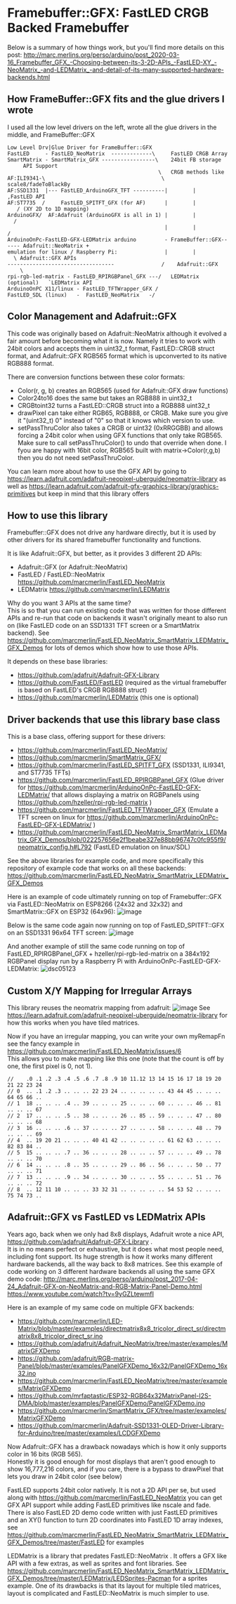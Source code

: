 Framebuffer::GFX: FastLED CRGB Backed Framebuffer
=================================================
Below is a summary of how things work, but you'll find more details on this post: http://marc.merlins.org/perso/arduino/post_2020-03-16_Framebuffer_GFX_-Choosing-between-its-3-2D-APIs_-FastLED-XY_-NeoMatrix_-and-LEDMatrix_-and-detail-of-its-many-supported-hardware-backends.html


How FrameBuffer::GFX fits and the glue drivers I wrote
------------------------------------------------------
I used all the low level drivers on the left, wrote all the glue drivers in the middle, and FrameBuffer::GFX
```
Low Level Drv|Glue Driver for FrameBuffer::GFX
FastLED     - FastLED_NeoMatrix  -------------\     FastLED CRGB Array 
SmartMatrix - SmartMatrix_GFX -----------------\    24bit FB storage        API Support
                                                \   CRGB methods like
AF:ILI9341-\                                     \  scale8/fadeToBlackBy
AF:SSD1331  |--- FastLED_ArduinoGFX_TFT ----------|        |               ,FastLED API
AF:ST7735  /     FastLED_SPITFT_GFX (for AF)      |        |              / (XY 2D to 1D mapping)
ArduinoGFX/  AF:Adafruit (ArduinoGFX is all in 1) |        |             /
                                                  |        |            /
ArduinoOnPc-FastLED-GFX-LEDMatrix arduino         - FrameBuffer::GFX------ Adafruit::NeoMatrix +
emulation for linux / Raspberry Pi:               |        |             \ Adafruit::GFX APIs
----------------------------------               /    Adafruit::GFX       \ 
rpi-rgb-led-matrix - FastLED_RPIRGBPanel_GFX ---/   LEDMatrix (optional)   `LEDMatrix API
ArduinoOnPC X11/linux - FastLED_TFTWrapper_GFX /
FastLED_SDL (linux)   -  FastLED_NeoMatrix   -/                    
```

Color Management and Adafruit::GFX
----------------------------------
This code was originally based on Adafruit::NeoMatrix although it evolved a fair
amount before becoming what it is now. Namely it tries to work with 24bit colors
and accepts them in uint32_t format, FastLED::CRGB struct format, and 
Adafruit::GFX RGB565 format which is upconverted to its native RGB888 format.

There are conversion functions between these color formats:
- Color(r, g, b) creates an RGB565 (used for Adafruit::GFX draw functions)
- Color24to16 does the same but takes an RGB888 in uint32_t
- CRGBtoint32 turns a FastLED::CRGB struct into a RGB888 uint32_t
- drawPixel can take either RGB65, RGB888, or CRGB. Make sure you give it "(uint32_t) 0"
  instead of "0" so that it knows which version to use.
- setPassThruColor also takes a CRGB or uint32 (0xRRGGBB) and allows forcing a 24bit color when
  using GFX functions that only take RGB565. Make sure to call setPassThruColor() to undo that
  override when done. I fyou are happy with 16bit color, RGB565 built with matrix->Color(r,g,b)
  then you do not need setPassThruColor.

You can learn more about how to use the GFX API by going to https://learn.adafruit.com/adafruit-neopixel-uberguide/neomatrix-library as well as https://learn.adafruit.com/adafruit-gfx-graphics-library/graphics-primitives but keep in mind that this library offers 

How to use this library
-----------------------
Framebuffer::GFX does not drive any hardware directly, but it is used by other
drivers for its shared framebuffer functionality and functions.

It is like Adafruit::GFX, but better, as it provides 3 different 2D APIs:
- Adafruit::GFX (or Adafruit::NeoMatrix)
- FastLED / FastLED::NeoMatrix  https://github.com/marcmerlin/FastLED_NeoMatrix
- LEDMatrix  https://github.com/marcmerlin/LEDMatrix

Why do you want 3 APIs at the same time?  
This is so that you can run existing code that was written for those different APIs and re-run that code on backends it wasn't originally meant to also run on (like FastLED code on an SSD1331 TFT screen or a SmartMatrix backend). See https://github.com/marcmerlin/FastLED_NeoMatrix_SmartMatrix_LEDMatrix_GFX_Demos for lots of demos which show how to use those APIs.

It depends on these base libraries:
- https://github.com/adafruit/Adafruit-GFX-Library
- https://github.com/FastLED/FastLED (required as the virtual framebuffer is based on FastLED's CRGB RGB888 struct)
- https://github.com/marcmerlin/LEDMatrix (this one is optional)


Driver backends that use this library base class
------------------------------------------------
This is a base class, offering support for these drivers:
- https://github.com/marcmerlin/FastLED_NeoMatrix/
- https://github.com/marcmerlin/SmartMatrix_GFX/
- https://github.com/marcmerlin/FastLED_SPITFT_GFX (SSD1331, ILI9341, and ST7735 TFTs)
- https://github.com/marcmerlin/FastLED_RPIRGBPanel_GFX (Glue driver for https://github.com/marcmerlin/ArduinoOnPc-FastLED-GFX-LEDMatrix/ that allows displaying a matrix on RGBPanels using https://github.com/hzeller/rpi-rgb-led-matrix )
- https://github.com/marcmerlin/FastLED_TFTWrapper_GFX (Emulate a TFT screen on linux for https://github.com/marcmerlin/ArduinoOnPc-FastLED-GFX-LEDMatrix/ )
- https://github.com/marcmerlin/FastLED_NeoMatrix_SmartMatrix_LEDMatrix_GFX_Demos/blob/022257656e2f1beabe327e88bb96747c0fc955f9/neomatrix_config.h#L792 (FastLED emulation on linux/SDL)

See the above libraries for example code, and more specifically this repository of example code that works on all these backends:  
https://github.com/marcmerlin/FastLED_NeoMatrix_SmartMatrix_LEDMatrix_GFX_Demos

Here is an example of code ultimately running on top of Framebuffer::GFX via FastLED::NeoMatrix on ESP8266 (24x32 and 32x32) and SmartMatrix::GFX on ESP32 (64x96):
![image](https://user-images.githubusercontent.com/1369412/58442553-03999e80-80a1-11e9-9b79-3b0d438a977e.png)

Below is the same code again now running on top of FastLED_SPITFT::GFX on an SSD1331 96x64 TFT screen:
![image](https://user-images.githubusercontent.com/1369412/58442556-072d2580-80a1-11e9-9cc6-56c5126be20d.png)

And another example of still the same code running on top of FastLED_RPIRGBPanel_GFX + hzeller/rpi-rgb-led-matrix on a 384x192 RGBPanel display run by a Raspberry Pi with ArduinoOnPc-FastLED-GFX-LEDMatrix:
![dsc05123](https://user-images.githubusercontent.com/1369412/76477144-a49fde80-63c1-11ea-82c8-86e5f61dfecd.jpg)

Custom X/Y Mapping for Irregular Arrays
---------------------------------------
This library reuses the neomatrix mapping from adafruit:
![image](https://user-images.githubusercontent.com/1369412/103467198-74834c80-4d01-11eb-8eaa-19b798a6599e.png)
See https://learn.adafruit.com/adafruit-neopixel-uberguide/neomatrix-library for how this works when you have tiled matrices.

Now if you have an irregular mapping, you can write your own myRemapFn see the fancy example in https://github.com/marcmerlin/FastLED_NeoMatrix/issues/6  
This allows you to make mapping like this one (note that the count is off by one, the first pixel is 0, not 1).
```
//    .0 .1 .2 .3 .4 .5 .6 .7 .8 .9 10 11.12 13 14 15 16 17 18 19 20 21 22 23 24
// 0  .. .1 .2 .3 .. .. .. 22 23 24 .. .. .. .. .. 43 44 45 .. .. .. 64 65 66 ..
// 1  18 .. .. .. .4 .. 39 .. .. .. 25 .. .. .. 60 .. .. .. 46 .. 81 .. .. .. 67
// 2  17 .. .. .. .5 .. 38 .. .. .. 26 .. 85 .. 59 .. .. .. 47 .. 80 .. .. .. 68
// 3  16 .. .. .. .6 .. 37 .. .. .. 27 .. .. .. 58 .. .. .. 48 .. 79 .. .. .. 69
// 4  .. 19 20 21 .. .. .. 40 41 42 .. .. .. .. .. 61 62 63 .. .. .. 82 83 84 ..
// 5  15 .. .. .. .7 .. 36 .. .. .. 28 .. .. .. 57 .. .. .. 49 .. 78 .. .. .. 70
// 6  14 .. .. .. .8 .. 35 .. .. .. 29 .. 86 .. 56 .. .. .. 50 .. 77 .. .. .. 71
// 7  13 .. .. .. .9 .. 34 .. .. .. 30 .. .. .. 55 .. .. .. 51 .. 76 .. .. .. 72
// 8  .. 12 11 10 .. .. .. 33 32 31 .. .. .. .. .. 54 53 52 .. .. .. 75 74 73 ..
```


Adafruit::GFX vs FastLED vs LEDMatrix APIs
------------------------------------------
Years ago, back when we only had 8x8 displays, Adafruit wrote a nice API, https://github.com/adafruit/Adafruit-GFX-Library .  
It is in no means perfect or exhaustive, but it does what most people need,
including font support. Its huge strength is how it works many different
hardware backends, all the way back to 8x8 matrices. See this example of code
working on 3 different hardware backends all using the same GFX demo code:
http://marc.merlins.org/perso/arduino/post_2017-04-24_Adafruit-GFX-on-NeoMatrix-and-RGB-Matrix-Panel-Demo.html 
https://www.youtube.com/watch?tv=9yGZLtewmfI

Here is an example of my same code on multiple GFX backends:
- https://github.com/marcmerlin/LED-Matrix/blob/master/examples/directmatrix8x8_tricolor_direct_sr/directmatrix8x8_tricolor_direct_sr.ino
- https://github.com/adafruit/Adafruit_NeoMatrix/tree/master/examples/MatrixGFXDemo
- https://github.com/adafruit/RGB-matrix-Panel/blob/master/examples/PanelGFXDemo_16x32/PanelGFXDemo_16x32.ino 
- https://github.com/marcmerlin/FastLED_NeoMatrix/tree/master/examples/MatrixGFXDemo
- https://github.com/mrfaptastic/ESP32-RGB64x32MatrixPanel-I2S-DMA/blob/master/examples/PanelGFXDemo/PanelGFXDemo.ino
- https://github.com/marcmerlin/SmartMatrix_GFX/tree/master/examples/MatrixGFXDemo
- https://github.com/marcmerlin/Adafruit-SSD1331-OLED-Driver-Library-for-Arduino/tree/master/examples/LCDGFXDemo

Now Adafruit::GFX has a drawback nowadays which is how it only supports color in 16 bits (RGB 565).  
Honestly it is good enough for most displays that aren't good enough to show 16,777,216 colors, and 
if you care, there is a bypass to drawPixel that lets you draw in 24bit color (see below)

FastLED supports 24bit color natively. It is not a 2D API per se, but used along with
https://github.com/marcmerlin/FastLED_NeoMatrix you can get GFX API support
while adding FastLED primitives like nscale and fade.  
There is also FastLED 2D demo code written with just FastLED primitives and an XY() function to turn 2D coordinates into FastLED 1D array indexes, see https://github.com/marcmerlin/FastLED_NeoMatrix_SmartMatrix_LEDMatrix_GFX_Demos/tree/master/FastLED for examples

LEDMatrix is a library that predates FastLED::NeoMatrix . It offers a GFX like API with a few extras, as well as sprites and font libraries. See https://github.com/marcmerlin/FastLED_NeoMatrix_SmartMatrix_LEDMatrix_GFX_Demos/tree/master/LEDMatrix/LEDSprites-Pacman for a sprites example.  One of its drawbacks is that its layout for multiple tiled matrices, layout is complicated and FastLED::NeoMatrix is much simpler to use.
